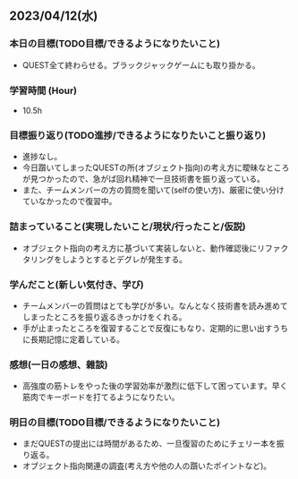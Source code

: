 ## 2023/04/12(水)

### 本日の目標(TODO目標/できるようになりたいこと)

- QUEST全て終わらせる。ブラックジャックゲームにも取り掛かる。

### 学習時間 (Hour)

- 10.5h

### 目標振り返り(TODO進捗/できるようになりたいこと振り返り)

- 進捗なし。
- 今日躓いてしまったQUESTの所(オブジェクト指向)の考え方に曖昧なところが見つかったので、急がば回れ精神で一旦技術書を振り返っている。
- また、チームメンバーの方の質問を聞いて(selfの使い方)、厳密に使い分けていなかったので復習中。

### 詰まっていること(実現したいこと/現状/行ったこと/仮説)

- オブジェクト指向の考え方に基づいて実装しないと、動作確認後にリファクタリングをしようとするとデグレが発生する。

### 学んだこと(新しい気付き、学び)

- チームメンバーの質問はとても学びが多い。なんとなく技術書を読み進めてしまったところを振り返るきっかけをくれる。
- 手が止まったところを復習することで反復にもなり、定期的に思い出すうちに長期記憶に定着している。

### 感想(一日の感想、雜談)

- 高強度の筋トレをやった後の学習効率が激烈に低下して困っています。早く筋肉でキーボードを打てるようになりたい。

### 明日の目標(TODO目標/できるようになりたいこと)

- まだQUESTの提出には時間があるため、一旦復習のためにチェリー本を振り返る。
- オブジェクト指向関連の調査(考え方や他の人の躓いたポイントなど)。
